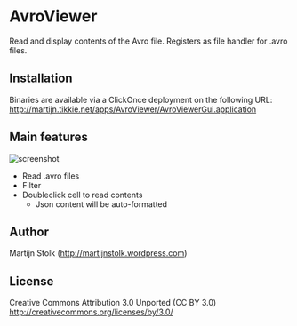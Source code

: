 # AvroViewer

Read and display contents of the Avro file. Registers as file handler for .avro files.

## Installation

Binaries are available via a ClickOnce deployment on the following URL:
http://martijn.tikkie.net/apps/AvroViewer/AvroViewerGui.application

## Main features

![screenshot](https://www.tikkie.net/p/2018-06-27_104139.png)

* Read .avro files
* Filter
* Doubleclick cell to read contents
  * Json content will be auto-formatted

## Author

Martijn Stolk (http://martijnstolk.wordpress.com)

## License

Creative Commons Attribution 3.0 Unported (CC BY 3.0)
http://creativecommons.org/licenses/by/3.0/
